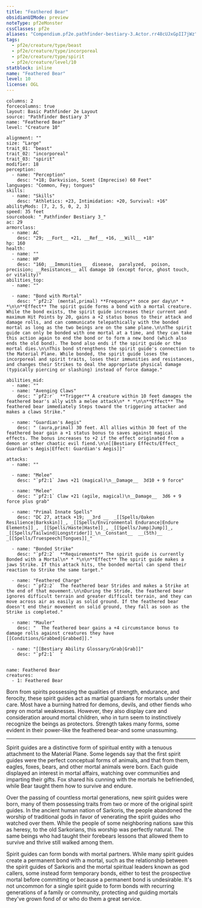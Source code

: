 ```yaml
---
title: "Feathered Bear"
obsidianUIMode: preview
noteType: pf2eMonster
cssClasses: pf2e
aliases: "Compendium.pf2e.pathfinder-bestiary-3.Actor.rr48cUJxGpII7jWz" 
tags:
  - pf2e/creature/type/beast
  - pf2e/creature/type/incorporeal
  - pf2e/creature/type/spirit
  - pf2e/creature/level/10
statblock: inline
name: "Feathered Bear"
level: 10
license: OGL
---
```


```statblock
columns: 2
forcecolumns: true
layout: Basic Pathfinder 2e Layout
source: "Pathfinder Bestiary 3"
name: "Feathered Bear"
level: "Creature 10"

alignment: ""
size: "Large"
trait_01: "beast"
trait_02: "incorporeal"
trait_03: "spirit"
modifier: 18
perception:
  - name: "Perception"
    desc: "+18; Darkvision, Scent (Imprecise) 60 Feet"
languages: "Common, Fey; tongues"
skills:
  - name: "Skills"
    desc: "Athletics: +23, Intimidation: +20, Survival: +16"
abilityMods: [7, 2, 5, 0, 2, 3]
speed: 35 feet
sourcebook: "_Pathfinder Bestiary 3_"
ac: 29
armorclass:
  - name: AC
    desc: "29; __Fort__ +21, __Ref__ +16, __Will__ +18"
hp: 160
health:
  - name: ""
  - name: HP
    desc: "160; __Immunities__  disease,  paralyzed,  poison,  precision; __Resistances__ all damage 10 (except force, ghost touch, or vitality)"
abilities_top:
  - name: ""

  - name: "Bond with Mortal"
    desc: "`pf2:2` (mental,primal) **Frequency** once per day\n* * *\n\n**Effect** The spirit guide forms a bond with a mortal creature. While the bond exists, the spirit guide increases their current and maximum Hit Points by 20, gains a +2 status bonus to their attack and damage rolls, and can communicate telepathically with the bonded mortal as long as the two beings are on the same plane.\n\nThe spirit guide can only be bonded with one mortal at a time, and they can take this action again to end the bond or to form a new bond (which also ends the old bond). The bond also ends if the spirit guide or the mortal dies.\n\nThis bond strengthens the spirit guide's connection to the Material Plane. While bonded, the spirit guide loses the incorporeal and spirit traits, loses their immunities and resistances, and changes their Strikes to deal the appropriate physical damage (typically piercing or slashing) instead of force damage."

abilities_mid:
  - name: ""
  - name: "Avenging Claws"
    desc: "`pf2:r`  **Trigger** A creature within 10 feet damages the feathered bear's ally with a melee attack\n* * *\n\n**Effect** The feathered bear immediately Steps toward the triggering attacker and makes a claws Strike."

  - name: "Guardian's Aegis"
    desc: " (aura,primal) 30 feet. All allies within 30 feet of the feathered bear gain a +1 status bonus to saves against magical effects. The bonus increases to +2 if the effect originated from a demon or other chaotic evil fiend.\n\n[[Bestiary Effects/Effect_ Guardian's Aegis|Effect: Guardian's Aegis]]"

attacks:
  - name: ""

  - name: "Melee"
    desc: "`pf2:1` Jaws +21 (magical)\n__Damage__  3d10 + 9 force"

  - name: "Melee"
    desc: "`pf2:1` Claw +21 (agile, magical)\n__Damage__  3d6 + 9 force plus grab"

  - name: "Primal Innate Spells"
    desc: "DC 27, attack +19; __3rd __  _[[Spells/Oaken Resilience|Barkskin]]_, _[[Spells/Environmental Endurance|Endure Elements]]_, _[[Spells/Haste|Haste]]_, _[[Spells/Jump|Jump]]_, _[[Spells/Tailwind|Longstrider]]_\n__Constant__  __(5th)__ _[[Spells/Truespeech|Tongues]]_"

  - name: "Bonded Strike"
    desc: "`pf2:2`  **Requirements** The spirit guide is currently Bonded with a Mortal\n* * *\n\n**Effect** The spirit guide makes a jaws Strike. If this attack hits, the bonded mortal can spend their reaction to Strike the same target."

  - name: "Feathered Charge"
    desc: "`pf2:2`  The feathered bear Strides and makes a Strike at the end of that movement.\n\nDuring the Stride, the feathered bear ignores difficult terrain and greater difficult terrain, and they can move across air as easily as solid ground. If the feathered bear doesn't end their movement on solid ground, they fall as soon as the Strike is completed."

  - name: "Mauler"
    desc: "  The feathered bear gains a +4 circumstance bonus to damage rolls against creatures they have [[Conditions/Grabbed|Grabbed]]."

  - name: "[[Bestiary Ability Glossary/Grab|Grab]]"
    desc: "`pf2:1`  "
 
```

```encounter-table
name: Feathered Bear
creatures:
  - 1: Feathered Bear
```



Born from spirits possessing the qualities of strength, endurance, and ferocity, these spirit guides act as martial guardians for mortals under their care. Most have a burning hatred for demons, devils, and other fiends who prey on mortal weaknesses. However, they also display care and consideration around mortal children, who in turn seem to instinctively recognize the beings as protectors. Strength takes many forms, some evident in their power-like the feathered bear-and some unassuming.

* * *

Spirit guides are a distinctive form of spiritual entity with a tenuous attachment to the Material Plane. Some legends say that the first spirit guides were the perfect conceptual forms of animals, and that from them, eagles, foxes, bears, and other mortal animals were born. Each guide displayed an interest in mortal affairs, watching over communities and imparting their gifts. Fox shared his cunning with the mortals he befriended, while Bear taught them how to survive and endure.

Over the passing of countless mortal generations, new spirit guides were born, many of them possessing traits from two or more of the original spirit guides. In the ancient human nation of Sarkoris, the people abandoned the worship of traditional gods in favor of venerating the spirit guides who watched over them. While the people of some neighboring nations saw this as heresy, to the old Sarkorians, this worship was perfectly natural. The same beings who had taught their forebears lessons that allowed them to survive and thrive still walked among them.

Spirit guides can form bonds with mortal partners. While many spirit guides create a permanent bond with a mortal, such as the relationship between the spirit guides of Sarkoris and the mortal spiritual leaders known as god callers, some instead form temporary bonds, either to test the prospective mortal before committing or because a permanent bond is undesirable. It's not uncommon for a single spirit guide to form bonds with recurring generations of a family or community, protecting and guiding mortals they've grown fond of or who do them a great service.

